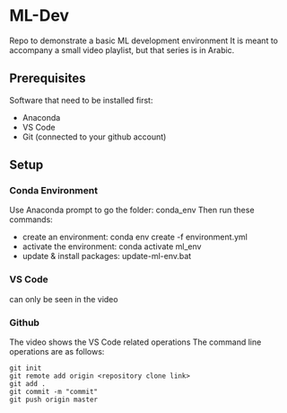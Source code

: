 # ML-Dev
Repo to demonstrate a basic ML development environment
It is meant to accompany a small video playlist, but that series is in Arabic. 
## Prerequisites
Software that need to be installed first:
* Anaconda
* VS Code
* Git (connected to your github account)

## Setup
### Conda Environment
Use Anaconda prompt to go the folder: conda_env
Then run these commands:
* create an environment: conda env create -f environment.yml
* activate the environment: conda activate ml_env
* update & install packages: update-ml-env.bat
### VS Code
can only be seen in the video
### Github
The video shows the VS Code related operations
The command line operations are as follows:
```
git init 
git remote add origin <repository clone link> 
git add . 
git commit -m "commit" 
git push origin master
```
